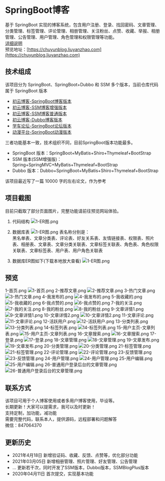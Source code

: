 # SpringBoot博客
基于 SpringBoot 实现的博客系统，包含用户注册、登录、找回密码、文章管理、分类管理、标签管理、评论管理、相册管理、关注粉丝、点赞、收藏、举报、相册管理、公告管理、用户管理、角色管理和权限管理等功能。<br/>
[详细说明](http://liuyanzhao.com/shop/chuyunblog.html) <br/>
预览地址：[https://chuyunblog.liuyanzhao.com](https://chuyunblog.liuyanzhao.com)

## 技术组成
该项目分为 SpringBoot、SpringBoot+Dubbo 和 SSM 多个版本，当前仓库代码属于 SpringBoot 版本 <br/>

- [初云博客-SpringBoot博客版本](https://github.com/saysky/ChuyunBlog)
- [初云博客-SSM博客增强版本](https://github.com/saysky/SSMBlogPlus)
- [初云博客-SSM博客普通版本](https://github.com/saysky/ChuyunBlog-SSM)
- [初云博客-Dubbo博客版本](https://github.com/saysky/ChuyunBlog-Dubbo)
- [学车论坛-SpringBoot论坛版本](https://github.com/saysky/forum)
- [动漫平台-SpringBoot动漫版本](https://github.com/saysky/cartoon)

三者功能基本一致，技术组织不同，目前SpringBoot版本功能最多。
- SpringBoot 版本：SpringBoot+MyBatis+Shiro+Thymeleaf+BootStrap
- SSM 版本(SSM增强版)：Spring+SpringMVC+MyBatis+Thymeleaf+BootStrap
- Dubbo 版本：Dubbo+SpringBoot+MyBatis+Shiro+Thymeleaf+BootStrap

该项目最近写了一篇 10000 字的左右论文，作为参考 <br/>

## 项目截图
目前只截取了部分页面图片，完整功能请前往预览网站体验。 <br/>

1. 代码结构
![1-ER图.png](img/ChuyunBlog-idea.png)

2. 数据库表
![1-ER图.png](img/ChuyunBlog-navicat.png)
表名称分别是：<br/> 
黑名单表、文章分类表、评论表、好友关系表、友情链接表、权限表、照片表、相册表、文章表、文章分类关联表、文章标签关联表、角色表、角色权限关联表、文章标签表、用户表、用户角色关联表


3. 数据库ER图如下(下载本地放大查看)
![1-ER图.png](img/ChuyunBlog-ER.png)


## 预览
1-首页.png
![1-首页.png](img/1-首页.png)
2-推荐文章.png
![2-推荐文章.png](img/2-推荐文章.png)
3-热门文章.png
![3-热门文章.png](img/3-热门文章.png)
4-我发布的.png
![4-我发布的.png](img/4-我发布的.png)
5-我收藏的.png
![5-我收藏的.png](img/5-我收藏的.png)
6-我点赞的.png
![6-我点赞的.png](img/6-我点赞的.png)
7-我的关注.png
![7-我的关注.png](img/7-我的关注.png)
8-我的粉丝.png
![8-我的粉丝.png](img/8-我的粉丝.png)
9-文章详情1.png
![9-文章详情1.png](img/9-文章详情1.png)
10-文章详情2.png
![10-文章详情2.png](img/10-文章详情2.png)
11-文章评论.png
![11-文章评论.png](img/11-文章评论.png)
12-活跃用户.png
![12-活跃用户.png](img/12-活跃用户.png)
13-分类列表.png
![13-分类列表.png](img/13-分类列表.png)
14-标签列表.png
![14-标签列表.png](img/14-标签列表.png)
15-用户主页-文章列表.png
![15-用户主页-文章列表.png](img/15-用户主页-文章列表.png)
16-文章搜索.png
![16-文章搜索.png](img/16-文章搜索.png)
17-登录.png
![17-登录.png](img/17-登录.png)
18-文章管理.png
![18-文章管理.png](img/18-文章管理.png)
19-文章发布.png
![19-文章发布.png](img/19-文章发布.png)
20-分类管理.png
![20-分类管理.png](img/20-分类管理.png)
21-标签管理.png
![21-标签管理.png](img/21-标签管理.png)
22-评论管理.png
![22-评论管理.png](img/22-评论管理.png)
23-反馈管理.png
![23-反馈管理.png](img/23-反馈管理.png)
24-用户管理.png
![24-用户管理.png](img/24-用户管理.png)
25-用户编辑.png
![25-用户编辑.png](img/25-用户编辑.png)
26-普通用户登录后台的文章管理.png
![26-普通用户登录后台的文章管理.png](img/26-普通用户登录后台的文章管理.png)



## 联系方式
该项目可用于个人博客使用或者多用户博客使用，毕设等。 <br/>
长期更新！大家可以提需求，我可以及时更新！  <br/>
支持定制，加功能，减功能  <br/>
需要完整代码，联系本人，提供源码，远程部署和问题解答 <br/>
微信：847064370  <br/>

## 更新历史
- 2021年4月18日 新增验证码、收藏、反馈、点赞等，优化部分功能
- 2021年03月05日 新增相册管理、照片管理、好友管理、公告管理
- ... 更新若干次，同时开发了SSM版本，Dubbo版本，SSMBlogPlus版本
- 2020年04月11日 首次提交，实现基本功能